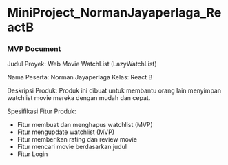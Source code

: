 # MiniProject_NormanJayaperlaga_ReactB

### MVP Document

Judul Proyek: Web Movie WatchList (LazyWatchList)

Nama Peserta: Norman Jayaperlaga
Kelas: React B

Deskripsi Produk: Produk ini dibuat untuk membantu orang lain menyimpan watchlist movie mereka dengan mudah dan cepat.

Spesifikasi Fitur Produk: 
- Fitur membuat dan menghapus watchlist (MVP)
- Fitur mengupdate watchlist (MVP)
- Fitur memberikan rating dan review movie
- Fitur mencari movie berdasarkan judul
- Fitur Login